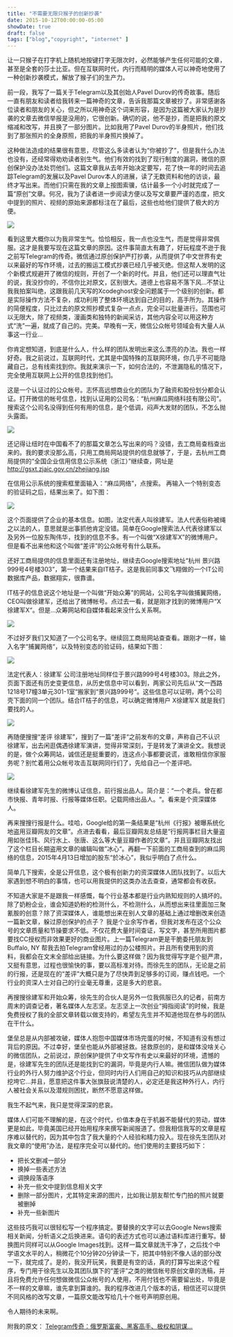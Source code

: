 ```yaml
---
title: "不需要无限只猴子的创新抄袭"
date: 2015-10-12T00:00:00-05:00
showDate: true
draft: false
tags: ["blog","copyright", "internet" ]
---
```


让一只猴子在打字机上随机地按键打字无限次时，必然能够产生任何可能的文章，甚至是全套的莎士比亚。但在互联网时代，内行而精明的媒体人可以神奇地使用了一种创新抄袭模式，解放了猴子们的生产力。

前一段，我写了一篇关于Telegram以及其创始人Pavel Durov的传奇故事。随后一直有朋友和读者给我转来一篇神奇的文章，告诉我那篇文章被抄了。非常感谢各位读者和朋友的关心，但之所以用神奇这个词来形容，是因为这篇被大家认为是抄袭的文章去微信举报是没用的，它很创新。确切的说，他不是抄，而是把我的原文缩减和改写，并且换了一部分图片。比如我用了Pavel Durov的半身照片，他们找到了那张照片的全身原照，把我的半身照片换掉了。

<!--more--> 

这种做法造成的结果很有意思，尽管这么多读者认为“你被抄了”，但是我什么办法也没有，还经常得劝劝读者别生气。他们有效的找到了现行制度的漏洞，微信的原创保护没办法处罚他们。这篇文章我从去年开始决定要写，花了快一年的时间去追踪Telegram的发展以及Pavel Durov本人的进展，读了无数资料和他的访谈，最终才写出来。而他们只需在我的文章上按图索骥，估计最多一个小时就完成了一篇“原创”文章。何况，我为了读者进一步阅读方便以及写文章要严谨的态度，把文中提到的照片、视频的原始来源都标注在了最后，这些也给他们提供了极大的方便。

![](/images/chaping_washing_articles/0.jpeg)

看到这里大概你以为我非常生气。恰恰相反，我一点也没生气，而是觉得非常佩服。这才是我要写现在这篇文章的原因。这件事简直太有趣了，好玩程度不逊于我之前写Telegram的传奇。微信通过原创保护严打抄袭，从而提供了中文世界有史以来最好的写作环境，过去的搬运工模式抄袭已经几乎被灭绝。但这帮人发明的这个新模式规避开了微信的规则，开创了一个新的时代。并且，他们还可以理直气壮的说，我没抄你的，不信你比对原文，区别很大。道德上也容易不落下风…不禁让我我拍案叫绝，这跟我前几天写的Xcodeghost安全问题属于一个级别的创新。都是实际操作方法不复杂，成功利用了整体环境达到自己的目的，高手所为。其操作的简便程度，只比过去的原文照抄模式复杂一点点，完全可以批量进行。范围也可以无限大，除了视频类，漫画类和独特的新闻采访，其他内容全可以用这种方式“洗”一遍，就成了自己的。完美。早晚有一天，微信公众帐号领域会有大量人从事这一行业…

你肯定想知道，到底是什么人，什么样的团队发明出来这么漂亮的办法。我也一样好奇。我之前说过，互联网时代，尤其是中国特殊的互联网环境，你几乎不可能隐藏自己，总有线索找到你。我就来演示一下，如何合法的，不泄漏隐私的情况下，完全使用互联网上公开的信息找到他们。

这是一个认证过的公众帐号。志怀高远想商业化的团队为了融资和股份划分都会认证。打开微信的帐号信息，找到认证用的公司名：“杭州麻瓜网络科技有限公司”。搜索这个公司名没得到任何有用的信息，是个低调，闷声大发财的团队，不怎么抛头露面。

![](/images/chaping_washing_articles/1.png)

还记得让纽时在中国看不了的那篇文章怎么写出来的吗？没错，去工商局查档查出来的。我的要求没那么高，只用工商局网站提供的信息就够了，于是，去杭州工商局提供的“全国企业信用信息公示系统（浙江）”继续查，网址是 http://gsxt.zjaic.gov.cn/zhejiang.jsp

在信用公示系统的搜索框里面输入：“麻瓜网络”，点搜索。 再输入一个特别变态的验证码之后，结果出来了。如下图：

![](/images/chaping_washing_articles/2.jpeg)

这个页面提供了企业的基本信息。如图，法定代表人叫徐建军。法人代表俗称被绳之以法的人，意思就是出事抓他肯定没错。简单在Google搜索法人代表徐建军以及另外一位股东陶伟华，找到的信息不多。有一个叫做“X徐建军X”的微博用户。但是看不出来他和这个叫做“差评”的公众帐号有什么联系。

还好工商局提供的信息里面还有注册地址，继续去Google搜索地址“杭州 景兴路999号4号楼303”，第一个结果来自IT桔子。这是我前同事文飞翔做的一个IT公司数据库产品，数据翔实，很靠谱。

IT桔子的信息说这个地址是一个叫做“开始众筹”的网站，公司名字叫做捕翼网络，CEO叫做徐建军，还给出了微博帐号。点过去一看，就是刚才找到的微博用户“X徐建军X“。但是…众筹网站和自媒体看起来没什么关系啊。

![](/images/chaping_washing_articles/3.jpeg)

不过好歹我们又知道了一个公司名字。继续回工商局网站查查看。跟刚才一样，输入名字“捕翼网络“，以及特别变态的验证码，结果如下图：

![](/images/chaping_washing_articles/4.jpeg)

法定代表人：徐建军 公司注册地址同样位于景兴路999号4号楼303。除此之外，页面下面还有历史变更信息，从历史信息中可以看到，两家公司先后从“文一西路1218号17幢3单元301-1室“搬家到“景兴路999号“。这些信息可以证明，两个公司壳下面的同一个团队。结合IT桔子的信息，可以确定微博用户 X徐建军X 就是我们要找的人。

![](/images/chaping_washing_articles/5.jpeg)

再随便搜搜“差评 徐建军”，搜到了一篇“差评“之前发布的文章，声称自己不认识徐建军，出去闲逛偶遇徐建军演讲，觉得非常深刻，于是转发了演讲全文。我想说的是，做个众筹网站，诚信还是挺重要的，连这点小事都要说谎，谁敢相信你家服务呢？别忙着用公众帐号攻击互联网同行们了，先给自己一个差评吧。

![](/images/chaping_washing_articles/6.jpeg)

继续看徐建军先生的微博认证信息，前行报出品人。简介是：“一个老兵。曾在都市快报、青年时报、行报等媒体任职。记载网络出品人。“。看来是个资深媒体人。

再来搜搜行报是什么。哇哈，Google给的第一条结果是“杭州《行报》被曝系统化地盗用豆瓣网友的文章”。点进去看看，最后豆瓣网友总结是“行报网事栏目大量盗用如张佳玮、风行水上、张唐、这么等大量豆瓣作者的文章”。并且豆瓣网友找出了这个栏目长期盗用文章的编辑叫做”冰心“。再翻一下前面的工商局查到的麻瓜网络的信息，2015年4月13日增加的股东“於冰心”，我似乎明白了点什么。

简单几下搜索，全是公开信息，这个极有创新力的资深媒体人团队找到了。以后大家遇到想不明白的事情，也可以用我提供的这类办法去查查，通常都会有收获。

不知道大家是不是跟我一样感慨，每个行业基本都是行业内熟知规则的人搞坏的。除了奶粉企业，谁会知道奶粉的检测什么，不检测什么，从而想出来往里面加三聚氰胺的创意？除了资深媒体人，谁能想出来在别人文章的基础上通过增删改来创造一篇新文章，躲过原创保护的点子？
我是个业余写作者，但我对发布在这个公众号的文章质量和节操要求不低。不仅花费大量时间查证，写文字，甚至所用图片都要找CC授权而非效果更好的商业图片。上一篇Telegram更是干脆委托朋友到 Buffalo, NY 帮我去拍Telegram曾经用过的办公楼照片。并且所有使用到的资料，我都会在文末全部给出链接。为什么要这样做？因为我觉得写字是个挺严肃，又挺有意思，过程也很愉快的事，要以高标准对待。而徐先生的团队，无论是之前的行报，还是现在的“差评”大概只是为了尽快弄到足够多的订阅，赚点钱吧。一个行业的资深人士对自己的行业毫无尊重，这是多大的悲哀。

再搜搜徐建军和开始众筹，徐先生的合伙人是另外一位我佩服已久的记者，前南方周末的调查记者，著名媒体人左志坚。左志坚上一次创业“拇指阅读”的时候，我是免费授权了我的全部文章转载以做支持的，希望左先生并不知道他现在参与的团队在干什么。

堡垒总是从内部被攻破，媒体人抱怨中国媒体市场完蛋的时候，不知道有没有想过背后的原因。不过幸好，堡垒也能从外部被拯救。拯救原创的，是和媒体没啥关心的微信团队，之前说过，原创保护提供了中文写作有史以来最好的环境，遗憾的是，徐建军先生的团队还是能找到它的漏洞，毕竟是内行人嘛。微信团队做为媒体行业的外行人努力维护这个行业，但同时内行人们用自己的知识和技巧从内部继续挖垮它…并且，愿意把这件事大张旗鼓说清楚的人，必定还是我这种外行人，内行人被社会关系以及潜规则困扰，断然不愿意这样做。

我生不起气来，我只是觉得深深的悲哀。

媒体人们可能不理解的是，在这个时代，价值本身在于机器不能替代的劳动，媒体更是如此，毕竟美国已经开始用程序来撰写新闻报道了。但我相信我写的文章是程序难以替代的，因为其中包含了我大量的个人经验和精力投入。现在徐先生团队对我文章的“使用”办法，是程序完全可以替代的。他们使用的主要技巧如下：

* 把长文删减一部分
* 换掉一些表述方法
* 调换段落语序
* 补充一些文中提到信息相关文字
* 删除一部分图片，尤其特定来源的图片，比如我让朋友帮忙专门拍的照片就要被删掉
* 补充一些新图片

这些技巧我可以很轻松写一个程序搞定。要替换的文字可以去Google News搜索相关新闻，分析语义之后换进来。语句的表述方式也可以通过语料库进行重写。替换图片同样可以从Google Images找到。这样一篇文章就洗干净了，之后找个中学语文水平的人，稍微花个10分钟20分钟读一下，把其中特别不像人话的部分改一下，就完成了。是的，我没开玩笑，我要是有空的话，真的打算写出来这个程序，专门用于徐先生以及其团队旗下的“差评”之类的微信帐号原创文章的洗稿，并且将免费允许任何想做微信公众帐号的人使用，不用付钱也不需要留出处，毕竟是不一样的文章嘛，谁先拿到算谁的。我的程序改进几个版本的话，相信还可以提供不同风格的改写文章，一篇原文能改写给几十个帐号声明原创用。

令人期待的未来啊。

附我的原文： [Telegram传奇：俄罗斯富豪、黑客高手、极权和阴谋…](../telegram_russian_hacker/)






